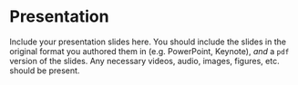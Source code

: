 # Presentation

Include your presentation slides here. You should include the slides in the original format you authored them in (e.g. PowerPoint, Keynote), *and*
a `pdf` version of the slides. Any necessary videos, audio, images, figures, etc. should be present.
